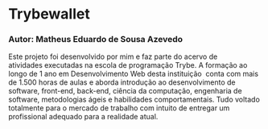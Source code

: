 # Trybewallet
### Autor: Matheus Eduardo de Sousa Azevedo

Este projeto foi desenvolvido por mim e faz parte do acervo de atividades executadas na escola de programação Trybe. A formação ao longo de 1 ano em Desenvolvimento Web desta instituição  conta com mais de 1.500 horas de aulas e aborda introdução ao desenvolvimento de software, front-end, back-end, ciência da computação, engenharia de software, metodologias ágeis e habilidades comportamentais. Tudo voltado totalmente para o mercado de trabalho com intuito de entregar um profissional adequado para a realidade atual. 
